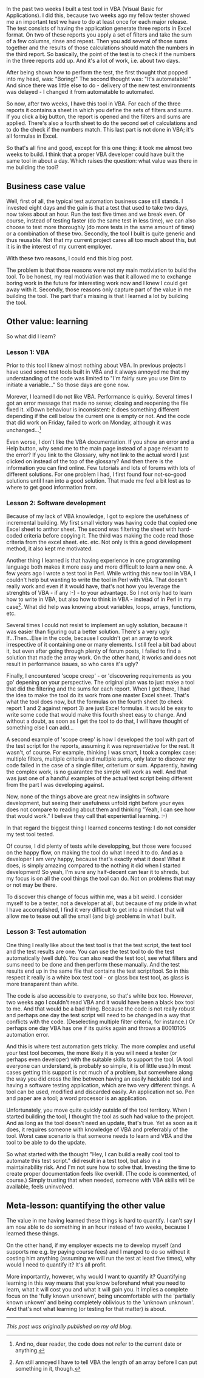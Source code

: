 <!--
.. title: Lessons learned in some test automation
.. slug: lessons-learned-in-some-test-automation
.. date: 2013-02-18 21:46:02 UTC+01:00
.. tags: test automation, VBA, programming
.. category: programming & test automation
.. link: 
.. description:
.. type: text
-->

In the past two weeks I built a test tool in VBA (Visual Basic for Applications). I did this, because two weeks ago my fellow tester showed me an important test we have to do at least once for each major release. The test consists of having the application generate three reports in Excel format. On two of these reports you apply a set of filters and take the sum of a few columns, rinse and repeat. Then you add several of those sums together and the results of those calculations should match the numbers in the third report. So basically, the point of the test is to check if the numbers in the three reports add up. And it's a lot of work, i.e. about two days.

After being shown how to perform the test, the first thought that popped into my head, was: "Boring!" The second thought was: "It's automatable!" And since there was little else to do - delivery of the new test environments was delayed - I changed it from automatable to automated.

So now, after two weeks, I have this tool in VBA. For each of the three reports it contains a sheet in which you define the sets of filters and sums. If you click a big button, the report is opened and the filters and sums are applied. There's also a fourth sheet to do the second set of calculations and to do the check if the numbers match. This last part is not done in VBA; it's all formulas in Excel.

<!-- TEASER_END -->

So that's all fine and good, except for this one thing: it took me almost two weeks to build. I think that a proper VBA developer could have built the same tool in about a day. Which raises the question: what value was there in me building the tool?


## Business case value
Well, first of all, the typical test automation business case still stands. I invested eight days and the gain is that a test that used to take two days, now takes about an hour. Run the test five times and we break even. Of course, instead of testing faster (do the same test in less time), we can also choose to test more thoroughly (do more tests in the same amount of time) or a combination of these two. Secondly, the tool I built is quite generic and thus reusable. Not that my current project cares all too much about this, but it is in the interest of my current employer.

With these two reasons, I could end this blog post.

The problem is that those reasons were not my main motiviation to build the tool. To be honest, my real motiviation was that it allowed me to exchange boring work in the future for interesting work now and I knew I could get away with it. Secondly, those reasons only capture part of the value in me building the tool. The part that's missing is that I learned a lot by building the tool.


## Other value: learning
So what did I learn?

### Lesson 1: VBA
Prior to this tool I knew almost nothing about VBA. In previous projects I have used some test tools built in VBA and it always annoyed me that my understanding of the code was limited to "I'm fairly sure you use Dim to initiate a variable..." So those days are gone now.

Morever, I learned I do not like VBA. Performance is quirky. Several times I got an error message that made no sense; closing and reopening the file fixed it. xlDown behaviour is inconsistent: it does something different depending if the cell below the current one is empty or not. And the code that did work on Friday, failed to work on Monday, although it was unchanged...[^1]

Even worse, I don't like the VBA documentation. If you show an error and a Help button, why send me to the main page instead of a page relevant to the error? If you link to the Glossary, why not link to the actual word I just clicked on instead of the top of the glossary? And then there is the information you can find online. Few tutorials and lots of forums with lots of different solutions. For one problem I had, I first found four not-so-good solutions until I ran into a good solution. That made me feel a bit lost as to where to get good information from.

### Lesson 2: Software development
Because of my lack of VBA knowledge, I got to explore the usefulness of incremental building. My first small victory was having code that copied one Excel sheet to anthor sheet. The second was filtering the sheet with hard-coded criteria before copying it. The third was making the code read those criteria from the excel sheet. etc. etc. Not only is this a good development method, it also kept me motivated.

Another thing I learned is that having experience in one programming language both makes it more easy and more difficult to learn a new one. A few years ago I wrote a test tool in Perl. While writing this new tool in VBA, I couldn't help but wanting to write the tool in Perl with VBA. That doesn't really work and even if it would have, that's not how you leverage the strenghts of VBA - if any :-) - to your advantage. So I not only had to learn how to write in VBA, but also how to think in VBA - instead of in Perl in my case[^2]. What did help was knowing about variables, loops, arrays, functions, etc.

Several times I could not resist to implement an ugly solution, because it was easier than figuring out a better solution. There's a very ugly If...Then...Else in the code, because I couldn't get an array to work irrespective of it containing one or many elements. I still feel a bit bad about it, but even after going through plenty of forum posts, I failed to find a solution that made the array work. On the other hand, it works and does not result in performance issues, so who cares it's ugly?

Finally, I encountered 'scope creep' - or 'discovering requirements as you go' depening on your perspective. The original plan was to just make a tool that did the filtering and the sums for each report. When I got there, I had the idea to make the tool do its work from one master Excel sheet. That's what the tool does now, but the formulas on the fourth sheet (to check report 1 and 2 against report 3) are just Excel formulas. It would be easy to write some code that would make this fourth sheet easy to change. And without a doubt, as soon as I get the tool to do that, I will have thought of something else I can add...

A second example of 'scope creep' is how I developed the tool with part of the test script for the reports, assuming it was representative for the rest. It wasn't, of course. For example, thinking I was smart, I took a complex case: multiple filters, multiple criteria and multiple sums, only later to discover my code failed in the case of a single filter, criterium or sum. Apparently, having the complex work, is no guarantee the simple will work as well. And that was just one of a handful examples of the actual test script being different from the part I was developing against.

Now, none of the things above are great new insights in software development, but seeing their usefulness unfold right before your eyes does not compare to reading about them and thinking "Yeah, I can see how that would work." I believe they call that experiential learning. :-)

In that regard the biggest thing I learned concerns testing: I do not consider my test tool tested.

Of course, I did plenty of tests while developping, but those were focused on the happy flow, on making the tool do what I need it to do. And as a developer I am very happy, because that's exactly what it does! What it does, is simply amazing compared to the nothing it did when I started development! So yeah, I'm sure any half-decent can tear it to shreds, but my focus is on all the cool things the tool can do. Not on problems that may or not may be there.

To discover this change of focus within me, was a bit weird. I consider myself to be a tester, not a developer at all, but because of my pride in what I have accomplished, I find it very difficult to get into a mindset that will allow me to tease out all the small (and big) problems in what I built.


### Lesson 3: Test automation
One thing I really like about the test tool is that the test script, the test tool and the test results are one. You can use the test tool to do the test automatically (well duh). You can also read the test tool, see what filters and sums need to be done and then perform these manually. And the test results end up in the same file that contains the test script/tool. So in this respect it really is a white box test tool - or glass box test tool, as glass is more transparent than white.

The code is also accessible to everyone, so that's white box too. However, two weeks ago I couldn't read VBA and it would have been a black box tool to me. And that would be a bad thing. Because the code is not really robust and perhaps one day the test script will need to be changed in a way that conflicts with the code. (Deselecting multiple filter criteria, for instance.) Or perhaps one day VBA has one if its quirks again and throws a 80010105 automation error.

And this is where test automation gets tricky. The more complex and useful your test tool becomes, the more likely it is you will need a tester (or perhaps even developer) with the suitable skills to support the tool. (A tool everyone can understand, is probably so simple, it is of little use.) In most cases getting this support is not much of a problem, but somewhere along the way you did cross the line between having an easily hackable tool and having a software testing application, which are two very different things. A tool can be used, modified and discarded easily. An application not so. Pen and paper are a tool; a word processor is an application.

Unfortunately, you move quite quickly outside of the tool territory. When I started building the tool, I thought the tool as such had value to the project. And as long as the tool doesn't need an update, that's true. Yet as soon as it does, it requires someone with knowledge of VBA and preferrably of the tool. Worst case scenario is that someone needs to learn and VBA and the tool to be able to do the update.

So what started with the thought "Hey, I can build a really cool tool to automate this test script." did result in a test tool, but also in a maintainability risk. And I'm not sure how to solve that. Investing the time to create proper documentation feels like overkill. (The code is commented, of course.) Simply trusting that when needed, someone with VBA skills will be available, feels uninvolved.


## Meta-lesson: quantifying the other value
The value in me having learned these things is hard to quantify. I can't say I am now able to do something in an hour instead of two weeks, because I learned these things.

On the other hand, if my employer expects me to develop myself (and supports me e.g. by paying course fees) and I manged to do so without it costing him anything (assuming we will run the test at least five times), why would I need to quantify it? It's all profit.

More importantly, however, why would I want to quantify it? Quantifying learning in this way means that you know beforehand what you need to learn, what it will cost you and what it will gain you. It implies a complete focus on the 'fully known unknown', being uncomfortable with the 'partially known unkown' and being completely oblivious to the 'unknown unknown'. And that's not what learning (or testing for that matter) is about.


---

*This post was originally published on my old blog.*


[^1]: And no, dear reader, the code does not refer to the current date or anything.

[^2]: Am still annoyed I have to tell VBA the length of an array before I can put something in it, though.
